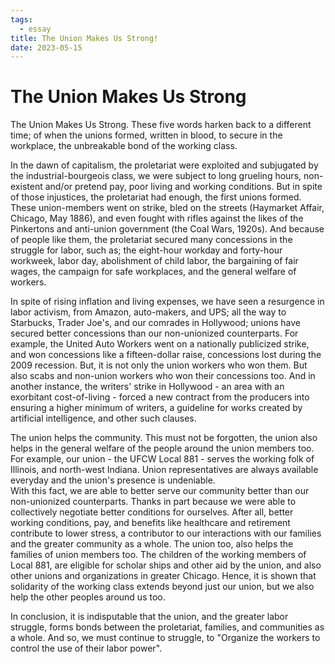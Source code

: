 ```yaml
---
tags:
  - essay
title: The Union Makes Us Strong!
date: 2023-05-15
---
```

# The Union Makes Us Strong

The Union Makes Us Strong.
These five words harken back to a different time; of when the unions formed, written in blood, to secure in the workplace, the unbreakable bond of the working class.

In the dawn of capitalism, the proletariat were exploited and subjugated by the industrial-bourgeois class, we were subject to long grueling hours, non-existent and/or pretend pay, poor living and working conditions.
But in spite of those injustices, the proletariat had enough, the first unions formed.
These union-members went on strike, bled on the streets (Haymarket Affair, Chicago, May 1886), and even fought with rifles against the likes of the Pinkertons and anti-union government (the Coal Wars, 1920s).
And because of people like them, the proletariat secured many concessions  in the struggle for labor, such as; the eight-hour workday and forty-hour workweek, labor day,  abolishment of child labor, the bargaining of fair wages, the campaign for safe workplaces, and the general welfare of workers.

In spite of rising inflation and living expenses, we have seen a resurgence in labor activism, from Amazon, auto-makers, and UPS; all the way to Starbucks, Trader Joe's, and our comrades in Hollywood; unions have secured better concessions than our non-unionized counterparts.
For example, the United Auto Workers went on a nationally publicized strike, and won concessions like a fifteen-dollar raise, concessions lost during the 2009 recession. But, it is not only the union workers who won them.
But also scabs and non-union workers who won their concessions too. 
And in another instance, the writers' strike in Hollywood - an area with an exorbitant cost-of-living - forced a new contract from the producers into ensuring a higher minimum of writers, a guideline for works created by artificial intelligence, and other such clauses. 

The union helps the community. This must not be forgotten, the union also helps in the general welfare of the people around the union members too. 
For example, our union - the UFCW Local 881 - serves the working folk of Illinois, and north-west Indiana. 
Union representatives are always available everyday and the union's presence is undeniable.  
With this fact, we are able to better serve our community better than our non-unionized counterparts. 
Thanks in part because we were able to collectively negotiate better conditions for ourselves.
After all, better working conditions, pay, and benefits like healthcare and retirement contribute to lower stress, a contributor to our interactions with our families and the greater community as a whole.
The union too, also helps the families of union members too. The children of the working members of Local 881, are eligible for scholar ships and other aid by the union, and also other unions and organizations in greater Chicago.
Hence, it is shown that solidarity of the working class extends beyond just our union, but we also help the other peoples around us too.

In conclusion, it is indisputable that the union, and the greater labor struggle, forms bonds between the proletariat, families, and communities as a whole. And so, we must continue to struggle, to "Organize the workers to control the use of their labor power".